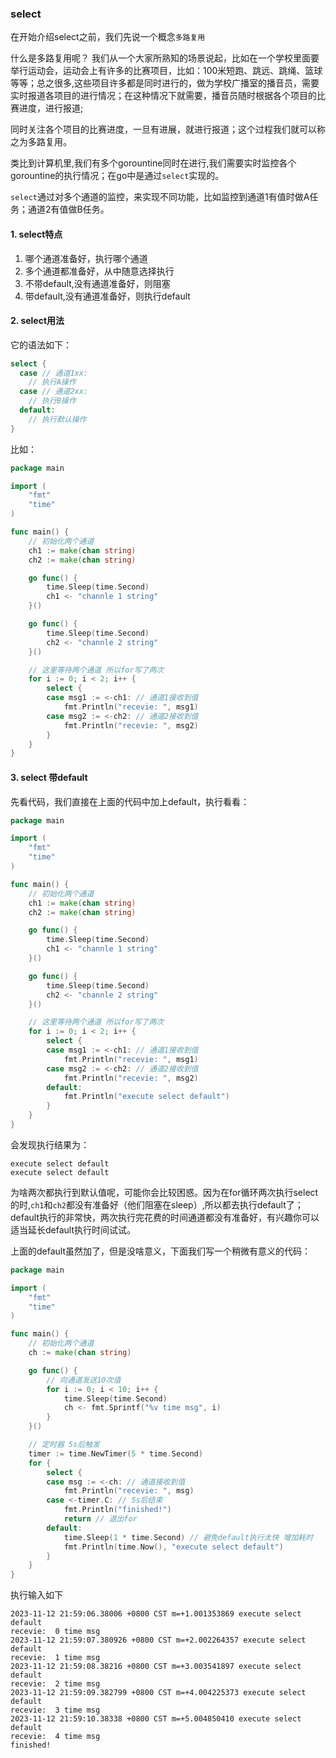 ### select
在开始介绍select之前，我们先说一个概念`多路复用`

什么是多路复用呢？
我们从一个大家所熟知的场景说起，比如在一个学校里面要举行运动会，运动会上有许多的比赛项目，比如：100米短跑、跳远、跳绳、篮球等等；总之很多,这些项目许多都是同时进行的，做为学校广播室的播音员，需要实时报道各项目的进行情况；在这种情况下就需要，播音员随时根据各个项目的比赛进度，进行报道;

同时关注各个项目的比赛进度，一旦有进展，就进行报道；这个过程我们就可以称之为多路复用。

类比到计算机里,我们有多个gorountine同时在进行,我们需要实时监控各个gorountine的执行情况；在go中是通过`select`实现的。

`select`通过对多个通道的监控，来实现不同功能，比如监控到通道1有值时做A任务；通道2有值做B任务。



#### 1. select特点
1. 哪个通道准备好，执行哪个通道
2. 多个通道都准备好，从中随意选择执行
3. 不带default,没有通道准备好，则阻塞
4. 带default,没有通道准备好，则执行default

#### 2. select用法
它的语法如下：
```go
select {
  case // 通道1xx:
    // 执行A操作
  case // 通道2xx:
    // 执行B操作
  default:
    // 执行默认操作
}
```

比如：
```go
package main

import (
	"fmt"
	"time"
)

func main() {
	// 初始化两个通道
	ch1 := make(chan string)
	ch2 := make(chan string)

	go func() {
		time.Sleep(time.Second)
		ch1 <- "channle 1 string"
	}()

	go func() {
		time.Sleep(time.Second)
		ch2 <- "channle 2 string"
	}()

	// 这里等待两个通道 所以for写了两次
	for i := 0; i < 2; i++ {
		select {
		case msg1 := <-ch1: // 通道1接收到值
			fmt.Println("recevie: ", msg1)
		case msg2 := <-ch2: // 通道2接收到值
			fmt.Println("recevie: ", msg2)
		}
	}
}
```

#### 3. select 带default
先看代码，我们直接在上面的代码中加上default，执行看看：
```go
package main

import (
	"fmt"
	"time"
)

func main() {
	// 初始化两个通道
	ch1 := make(chan string)
	ch2 := make(chan string)

	go func() {
		time.Sleep(time.Second)
		ch1 <- "channle 1 string"
	}()

	go func() {
		time.Sleep(time.Second)
		ch2 <- "channle 2 string"
	}()

	// 这里等待两个通道 所以for写了两次
	for i := 0; i < 2; i++ {
		select {
		case msg1 := <-ch1: // 通道1接收到值
			fmt.Println("recevie: ", msg1)
		case msg2 := <-ch2: // 通道2接收到值
			fmt.Println("recevie: ", msg2)
		default:
			fmt.Println("execute select default")
		}
	}
}
```
会发现执行结果为：
```
execute select default
execute select default
```
为啥两次都执行到默认值呢，可能你会比较困惑。因为在for循环两次执行select的时,`ch1`和`ch2`都没有准备好（他们阻塞在sleep）,所以都去执行default了；default执行的非常快，两次执行完花费的时间通道都没有准备好，有兴趣你可以适当延长default执行时间试试。

上面的default虽然加了，但是没啥意义，下面我们写一个稍微有意义的代码：
```go
package main

import (
	"fmt"
	"time"
)

func main() {
	// 初始化两个通道
	ch := make(chan string)

	go func() {
		// 向通道发送10次值
		for i := 0; i < 10; i++ {
			time.Sleep(time.Second)
			ch <- fmt.Sprintf("%v time msg", i)
		}
	}()

	// 定时器 5s后触发
	timer := time.NewTimer(5 * time.Second)
	for {
		select {
		case msg := <-ch: // 通道接收到值
			fmt.Println("recevie: ", msg)
		case <-timer.C: // 5s后结束
			fmt.Println("finished!")
			return // 退出for
		default:
			time.Sleep(1 * time.Second) // 避免default执行太快 增加耗时
			fmt.Println(time.Now(), "execute select default")
		}
	}
}
```

执行输入如下
```
2023-11-12 21:59:06.38006 +0800 CST m=+1.001353869 execute select default
recevie:  0 time msg
2023-11-12 21:59:07.380926 +0800 CST m=+2.002264357 execute select default
recevie:  1 time msg
2023-11-12 21:59:08.38216 +0800 CST m=+3.003541897 execute select default
recevie:  2 time msg
2023-11-12 21:59:09.382799 +0800 CST m=+4.004225373 execute select default
recevie:  3 time msg
2023-11-12 21:59:10.38338 +0800 CST m=+5.004850410 execute select default
recevie:  4 time msg
finished!
```
